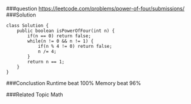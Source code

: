 ###question
https://leetcode.com/problems/power-of-four/submissions/
###Solution
```
class Solution {
    public boolean isPowerOfFour(int n) {
        if(n == 0) return false;
        while(n != 0 && n != 1) {
            if(n % 4 != 0) return false;
            n /= 4;
        }
        return n == 1;
    }
}
```


###Conclustion
Runtime beat 100%
Memory beat 96%

###Related Topic
Math